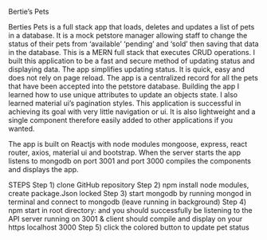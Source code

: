 Bertie’s Pets

Berties Pets is a full stack app that loads, deletes and updates a list of pets in a database. It is a mock petstore manager allowing staff to change the status of their pets from ‘available’ ‘pending’ and ‘sold’ then saving that data in the database. This is a MERN full stack that executes CRUD operations. I built this application to be a fast and secure method of updating status and displaying data. The app simplifies updating status. It is quick, easy and does not rely on page reload. The app is a centralized record for all the pets that have been accepted into the petstore database. Building the app I learned how to use unique attributes to update an objects state. I also learned material ui’s pagination styles. This application is successful in achieving its goal with very little navigation or ui. It is also lightweight and a single component therefore easily added to other applications if you wanted. 

The app is built on Reactjs with node modules mongoose, express, react router, axios, material ui and bootstrap. When the server starts the app listens to mongodb on port 3001 and port 3000 compiles the components and displays the app. 

STEPS
Step 1) clone GitHub repository 
Step 2) npm install node modules, create package.Json locked
Step 3) start mongodb by running mongod in terminal and connect to mongodb (leave running in background)
Step 4) npm start in root directory: and you should successfully be listening to the API server running on 3001 & client should compile and display on your https localhost 3000
Step 5) click the colored button to update pet status 

